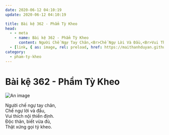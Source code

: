```yaml
---
date: 2020-06-12 04:10:19
update: 2020-06-12 04:10:19

title: Bài kệ 362 - Phẩm Tỳ Kheo
head:
  - - meta
    - name: Bài kệ 362 - Phẩm Tỳ Kheo
      content: Người Chế Ngự Tay Chân,<Br>Chế Ngự Lời Và Đầu,<Br>Vui Thích Nội Thiền Định.<Br>Ðộc Thân, Biết Vừa Đủ,<Br>Thật Xứng Gọi Tỷ Kheo.<Br>
  - [link, { as: image, rel: preload, href: https://maithanhduyan.github.io/kinh-phap-cu/img/pham-ty-kheo/pham-ty-kheo-362.jpg }]
category:
  - pham-ty-kheo
---
```


# Bài kệ 362 - Phẩm Tỳ Kheo

![An image](/img/pham-ty-kheo/pham-ty-kheo-362.jpg)

Người chế ngự tay chân,<br>Chế ngự lời và đầu,<br>Vui thích nội thiền định.<br>Ðộc thân, biết vừa đủ,<br>Thật xứng gọi tỷ kheo.<br>
